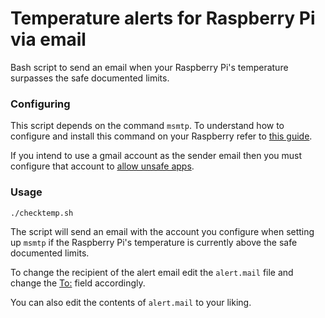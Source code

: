 # Temperature alerts for Raspberry Pi via email

Bash script to send an email when your Raspberry Pi's temperature surpasses the safe documented limits.

### Configuring

This script depends on the command `msmtp`. 
To understand how to configure and install this command on your Raspberry refer to [this guide](https://wiki.archlinux.org/index.php/Msmtp#Installing).

If you intend to use a gmail account as the sender email then you must configure that account to [allow unsafe apps](https://support.google.com/accounts/answer/6010255?hl=en).

### Usage

```bash 
./checktemp.sh
```

The script will send an email with the account you configure when setting up `msmtp` if the Raspberry Pi's temperature is currently above the safe documented limits. 

To change the recipient of the alert email edit the `alert.mail` file and change the [To:](https://github.com/Dude29/temp-alert-pi/blob/9a4176bfd93648a3206deeaaa2994f49aff0ef01/alert.mail#L1) field accordingly.

You can also edit the contents of `alert.mail` to your liking.



